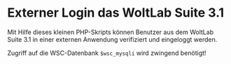 # Externer Login das WoltLab Suite 3.1
Mit Hilfe dieses kleinen PHP-Skripts können Benutzer aus dem WoltLab Suite 3.1 in einer externen Anwendung verifiziert und eingeloggt werden.

Zugriff auf die WSC-Datenbank `$wsc_mysqli` wird zwingend benötigt!
